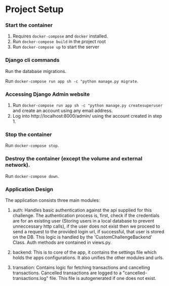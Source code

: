 # Project Setup
### Start the container

1. Requires `docker-compose` and `docker` installed.
2. Run `docker-compose build` in the project root
3. Run `docker-compose up` to start the server

### Django cli commands
Run the database migrations.

Run `docker-compose run app sh -c "python manage.py migrate`.

### Accessing Django Admin website

1. Run `docker-compose run app sh -c "python manage.py createsuperuser` and
   create an account using any email address.
2. Log into http://localhost:8000/admin/ using the account created in step 1.


### Stop the container

Run `docker-compose stop`.

### Destroy the container (except the volume and external network).

Run `docker-compose down`.


### Application Design
The application consists three main modules:

1. auth: Handles basic authentication against the api supplied for this challenge.
The authentication process is, first, check if the credentials are for an existing user
(Storing users in a local database to prevent unneccessary http calls), if the user does not exist
then we proceed to send a request to the provided login url, if successful, that user is stored on the DB.
This logic is handled by the 'CustomChallengeBackend' Class.
Auth methods are contained in views.py.

2. backend: This is to core of the app, it contains the settings file which holds the apps configurations.
It also unifies the other modules and urls.

3. transation: Contains logic for fetching transactions and cancelling transactions.
Cancelled transactions are logged to a "cancelled-transactions.log" file.
This file is autogenerated if one does not exist.

